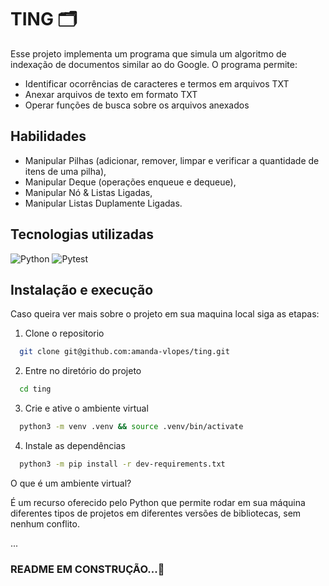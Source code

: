 # TING 🗂️

Esse projeto implementa um programa que simula um algoritmo de indexação de documentos similar ao do Google. O programa permite:

- Identificar ocorrências de caracteres e termos em arquivos TXT
- Anexar arquivos de texto em formato TXT
- Operar funções de busca sobre os arquivos anexados

## Habilidades
- Manipular Pilhas (adicionar, remover, limpar e verificar a quantidade de itens de uma pilha),
- Manipular Deque (operações enqueue e dequeue),
- Manipular Nó & Listas Ligadas,
- Manipular Listas Duplamente Ligadas.

## Tecnologias utilizadas
![Python](https://img.shields.io/badge/Python-FFD43B?style=for-the-badge&logo=python&logoColor=blue)
![Pytest](https://img.shields.io/badge/-pytest-%43B02A?style=for-the-badge&logo=pytest&logoColor=white)


## Instalação e execução
Caso queira ver mais sobre o projeto em sua maquina local siga as etapas:

1. Clone o repositorio 

```bash
  git clone git@github.com:amanda-vlopes/ting.git
```

2. Entre no diretório do projeto

```bash
  cd ting
```

3. Crie e ative o ambiente virtual

```bash
  python3 -m venv .venv && source .venv/bin/activate
```

4. Instale as dependências

```bash
  python3 -m pip install -r dev-requirements.txt
```

O que é um ambiente virtual?

É um recurso oferecido pelo Python que permite rodar em sua máquina diferentes tipos de projetos em diferentes versões de bibliotecas, sem nenhum conflito.




...

### README EM CONSTRUÇÃO...🚧
